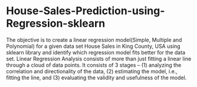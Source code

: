 # House-Sales-Prediction-using-Regression-sklearn
The objective is to create a linear regression model(Simple, Multiple and Polynomial) for a given data set House Sales in King County, USA using sklearn library and identify which regression model fits better for the data set. Linear Regression Analysis consists of more than just fitting a linear line through a cloud of data points. It consists of 3 stages – (1) analyzing the correlation and directionality of the data, (2) estimating the model, i.e., fitting the line, and (3) evaluating the validity and usefulness of the model.
